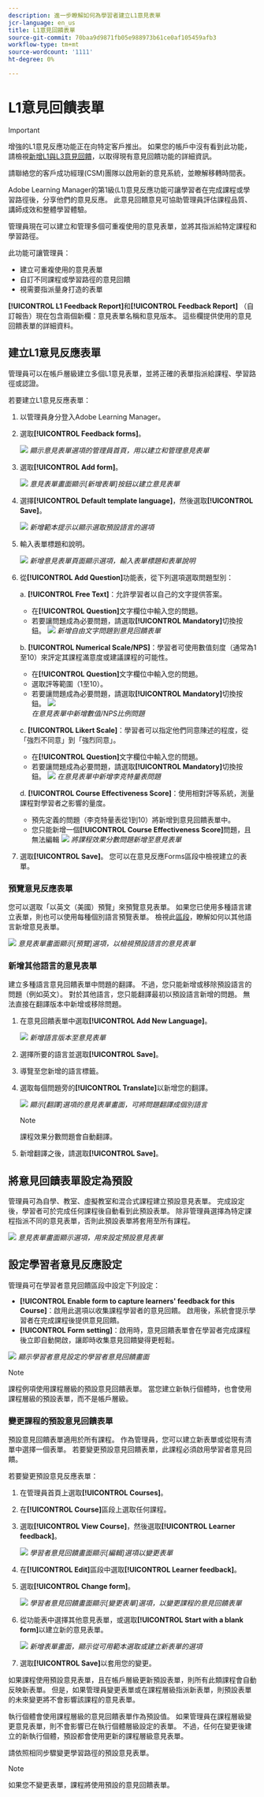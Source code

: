 ```yaml
---
description: 進一步瞭解如何為學習者建立L1意見表單
jcr-language: en_us
title: L1意見回饋表單
source-git-commit: 70baa9d9871fb05e988973b61ce0af105459afb3
workflow-type: tm+mt
source-wordcount: '1111'
ht-degree: 0%

---
```



# L1意見回饋表單

>[!IMPORTANT]
>
>增強的L1意見反應功能正在向特定客戶推出。 如果您的帳戶中沒有看到此功能，請檢視[新增L1與L3意見回饋](/help/migrated/administrators/feature-summary/courses.md#add-l1-and-l3-feedback)，以取得現有意見回饋功能的詳細資訊。
>
>請聯絡您的客戶成功經理(CSM)團隊以啟用新的意見系統，並瞭解移轉時間表。

Adobe Learning Manager的第1級(L1)意見反應功能可讓學習者在完成課程或學習路徑後，分享他們的意見反應。 此意見回饋意見可協助管理員評估課程品質、講師成效和整體學習體驗。

管理員現在可以建立和管理多個可重複使用的意見表單，並將其指派給特定課程和學習路徑。

此功能可讓管理員：

* 建立可重複使用的意見表單
* 自訂不同課程或學習路徑的意見回饋
* 視需要指派量身打造的表單

**[!UICONTROL L1 Feedback Report]**&#x200B;和&#x200B;**[!UICONTROL Feedback Report]** （自訂報告）現在包含兩個新欄：意見表單名稱和意見版本。 這些欄提供使用的意見回饋表單的詳細資料。

## 建立L1意見反應表單

管理員可以在帳戶層級建立多個L1意見表單，並將正確的表單指派給課程、學習路徑或認證。

若要建立L1意見反應表單：

1. 以管理員身分登入Adobe Learning Manager。
2. 選取&#x200B;**[!UICONTROL Feedback forms]**。

   ![](assets/feedback-form.png)
   _顯示意見表單選項的管理員首頁，用以建立和管理意見表單_
3. 選取&#x200B;**[!UICONTROL Add form]**。

   ![](assets/add-form.png)
   _意見表單畫面顯示[新增表單]按鈕以建立意見表單_
4. 選擇&#x200B;**[!UICONTROL Default template language]**，然後選取&#x200B;**[!UICONTROL Save]**。

   ![](assets/default.png)
   _新增範本提示以顯示選取預設語言的選項_
5. 輸入表單標題和說明。

   ![](assets/field-name.png)
   _新增意見表單頁面顯示選項，輸入表單標題和表單說明_
6. 從&#x200B;**[!UICONTROL Add Question]**&#x200B;功能表，從下列選項選取問題型別：

   a. **[!UICONTROL Free Text]**：允許學習者以自己的文字提供答案。

   * 在&#x200B;**[!UICONTROL Question]**&#x200B;文字欄位中輸入您的問題。
   * 若要讓問題成為必要問題，請選取&#x200B;**[!UICONTROL Mandatory]**&#x200B;切換按鈕。
     ![](assets/free-text.png)
     _新增自由文字問題到意見回饋表單_

   b. **[!UICONTROL Numerical Scale/NPS]**：學習者可使用數值刻度（通常為1至10）來評定其課程滿意度或建議課程的可能性。

   * 在&#x200B;**[!UICONTROL Question]**&#x200B;文字欄位中輸入您的問題。
   * 選取評等範圍（1至10）。
   * 若要讓問題成為必要問題，請選取&#x200B;**[!UICONTROL Mandatory]**&#x200B;切換按鈕。
     ![](assets/numerical.png)\
     _在意見表單中新增數值/NPS比例問題_

   c. **[!UICONTROL Likert Scale]**：學習者可以指定他們同意陳述的程度，從「強烈不同意」到「強烈同意」。

   * 在&#x200B;**[!UICONTROL Question]**&#x200B;文字欄位中輸入您的問題。
   * 若要讓問題成為必要問題，請選取&#x200B;**[!UICONTROL Mandatory]**&#x200B;切換按鈕。
     ![](assets/likert.png)
     _在意見表單中新增李克特量表問題_

   d. **[!UICONTROL Course Effectiveness Score]**：使用相對評等系統，測量課程對學習者之影響的量度。

   * 預先定義的問題（李克特量表從1到10）將新增到意見回饋表單中。
   * 您只能新增一個&#x200B;**[!UICONTROL Course Effectiveness Score]**&#x200B;問題，且無法編輯
     ![](assets/course-effective.png)
     _將課程效果分數問題新增至意見表單_
7. 選取&#x200B;**[!UICONTROL Save]**。 您可以在意見反應Forms區段中檢視建立的表單。

### 預覽意見反應表單

您可以選取「以英文（美國）預覽」來預覽意見表單。 如果您已使用多種語言建立表單，則也可以使用每種個別語言預覽表單。 檢視此[區段](/help/migrated/administrators/feature-summary/l1-feedback-form.md#add-feedback-forms-in-other-languages)，瞭解如何以其他語言新增意見表單。

![](assets/preview.png)
_意見表單畫面顯示[預覽]選項，以檢視預設語言的意見表單_

### 新增其他語言的意見表單

建立多種語言意見回饋表單中問題的翻譯。 不過，您只能新增或移除預設語言的問題（例如英文）。 對於其他語言，您只能翻譯最初以預設語言新增的問題。 無法直接在翻譯版本中新增或移除問題。

1. 在意見回饋表單中選取&#x200B;**[!UICONTROL Add New Language]**。

   ![](assets/add-new-language.png)
   _新增語言版本至意見表單_
2. 選擇所要的語言並選取&#x200B;**[!UICONTROL Save]**。
3. 導覽至您新增的語言標籤。
4. 選取每個問題旁的&#x200B;**[!UICONTROL Translate]**&#x200B;以新增您的翻譯。

   ![](assets/translate.png)
   _顯示[翻譯]選項的意見表單畫面，可將問題翻譯成個別語言_

   >[!NOTE]
   >
   >課程效果分數問題會自動翻譯。

5. 新增翻譯之後，請選取&#x200B;**[!UICONTROL Save]**。

## 將意見回饋表單設定為預設

管理員可為自學、教室、虛擬教室和混合式課程建立預設意見表單。 完成設定後，學習者可於完成任何課程後自動看到此預設表單。 除非管理員選擇為特定課程指派不同的意見表單，否則此預設表單將套用至所有課程。

![](assets/set-as-default.png)
_意見表單畫面顯示選項，用來設定預設意見表單_

## 設定學習者意見反應設定

管理員可在學習者意見回饋區段中設定下列設定：

* **[!UICONTROL Enable form to capture learners' feedback for this Course]**：啟用此選項以收集課程學習者的意見回饋。 啟用後，系統會提示學習者在完成課程後提供意見回饋。
* **[!UICONTROL Form setting]**：啟用時，意見回饋表單會在學習者完成課程後立即自動開啟，讓即時收集意見回饋變得更輕鬆。

![](assets/course-settigs.png)
_顯示學習者意見設定的學習者意見回饋畫面_

>[!NOTE]
>
>課程例項使用課程層級的預設意見回饋表單。 當您建立新執行個體時，也會使用課程層級的預設表單，而不是帳戶層級。

### 變更課程的預設意見回饋表單

預設意見回饋表單適用於所有課程。 作為管理員，您可以建立新表單或從現有清單中選擇一個表單。 若要變更預設意見回饋表單，此課程必須啟用學習者意見回饋。

若要變更預設意見反應表單：

1. 在管理員首頁上選取&#x200B;**[!UICONTROL Courses]**。
2. 在&#x200B;**[!UICONTROL Course]**&#x200B;區段上選取任何課程。
3. 選取&#x200B;**[!UICONTROL View Course]**，然後選取&#x200B;**[!UICONTROL Learner feedback]**。

   ![](assets/edit-form.png)
   _學習者意見回饋畫面顯示[編輯]選項以變更表單_
4. 在&#x200B;**[!UICONTROL Edit]**&#x200B;區段中選取&#x200B;**[!UICONTROL Learner feedback]**。
5. 選取&#x200B;**[!UICONTROL Change form]**。

   ![](assets/change-form.png)
   _學習者意見回饋畫面顯示[變更表單]選項，以變更課程的意見回饋表單_
6. 從功能表中選擇其他意見表單，或選取&#x200B;**[!UICONTROL Start with a blank form]**&#x200B;以建立新的意見表單。

   ![](assets/pick.png)
   _新增表單畫面，顯示從可用範本選取或建立新表單的選項_
7. 選取&#x200B;**[!UICONTROL Save]**&#x200B;以套用您的變更。

如果課程使用預設意見表單，且在帳戶層級更新預設表單，則所有此類課程會自動反映新表單。 但是，如果管理員變更表單或在課程層級指派新表單，則預設表單的未來變更將不會影響該課程的意見表單。

執行個體會使用課程層級的意見回饋表單作為預設值。 如果管理員在課程層級變更意見表單，則不會影響已在執行個體層級設定的表單。 不過，任何在變更後建立的新執行個體，預設都會使用更新的課程層級意見表單。

請依照相同步驟變更學習路徑的預設意見表單。

>[!NOTE]
>
>如果您不變更表單，課程將使用預設的意見回饋表單。



